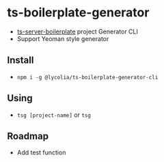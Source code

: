 # ts-boilerplate-generator

- [ts-server-boilerplate](https://github.com/Lycolia/ts-server-boilerplate) project Generator CLI
- Support Yeoman style generator

## Install

- `npm i -g @lycolia/ts-boilerplate-generator-cli`

## Using

- `tsg [project-name]` or `tsg`

## Roadmap

- Add test function
